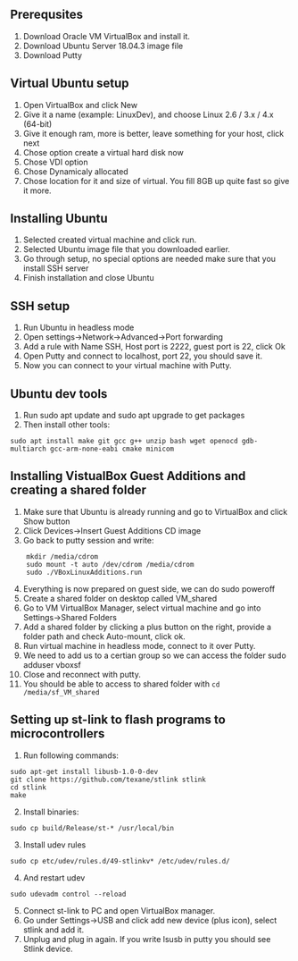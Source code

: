 ## Prerequsites
1. Download Oracle VM VirtualBox and install it.
2. Download Ubuntu Server 18.04.3 image file
3. Download Putty

## Virtual Ubuntu setup
1. Open VirtualBox and click New
2. Give it a name (example: LinuxDev), and choose Linux 2.6 / 3.x / 4.x (64-bit)
3. Give it enough ram, more is better, leave something for your host, click next
4. Chose option create a virtual hard disk now
5. Chose VDI option
6. Chose Dynamicaly allocated
7. Chose location for it and size of virtual. You fill 8GB up quite fast so give it more.

## Installing Ubuntu
1. Selected created virtual machine and click run.
2. Selected Ubuntu image file that you downloaded earlier.
3. Go through setup, no special options are needed make sure that you install SSH server
4. Finish installation and close Ubuntu

## SSH setup
1. Run Ubuntu in headless mode
2. Open settings->Network->Advanced->Port forwarding
3. Add a rule with Name SSH, Host port is 2222, guest port is 22, click Ok
4. Open Putty and connect to localhost, port 22, you should save it.
5. Now you can connect to your virtual machine with Putty.

## Ubuntu dev tools
1. Run sudo apt update and sudo apt upgrade to get packages
2. Then install other tools:
```
sudo apt install make git gcc g++ unzip bash wget openocd gdb-multiarch gcc-arm-none-eabi cmake minicom
```
## Installing VistualBox Guest Additions and creating a shared folder
1. Make sure that Ubuntu is already running and go to VirtualBox and click Show button
2. Click Devices->Insert Guest Additions CD image
3. Go back to putty session and write: 
```
    mkdir /media/cdrom
    sudo mount -t auto /dev/cdrom /media/cdrom
    sudo ./VBoxLinuxAdditions.run
```
4. Everything is now prepared on guest side, we can do sudo poweroff 
5. Create a shared folder on desktop called VM_shared
6. Go to VM VirtualBox Manager, select virtual machine and go into Settings->Shared Folders
7. Add a shared folder by clicking a plus button on the right, provide a folder path and check Auto-mount, click ok.
8. Run virtual machine in headless mode, connect to it over Putty.
9. We need to add us to a certian group so we can access the folder
    sudo adduser <user> vboxsf
10. Close and reconnect with putty.
11. You should be able to access to shared folder with `cd /media/sf_VM_shared`

## Setting up st-link to flash programs to microcontrollers
1. Run following commands:
```
sudo apt-get install libusb-1.0-0-dev
git clone https://github.com/texane/stlink stlink
cd stlink
make
```
2. Install binaries:
```
sudo cp build/Release/st-* /usr/local/bin
```
3. Install udev rules
```
sudo cp etc/udev/rules.d/49-stlinkv* /etc/udev/rules.d/
```
4. And restart udev
```
sudo udevadm control --reload
```
5. Connect st-link to PC and open VirtualBox manager.
6. Go under Settings->USB and click add new device (plus icon), select stlink and add it.
7. Unplug and plug in again. If you write lsusb in putty you should see Stlink device.
